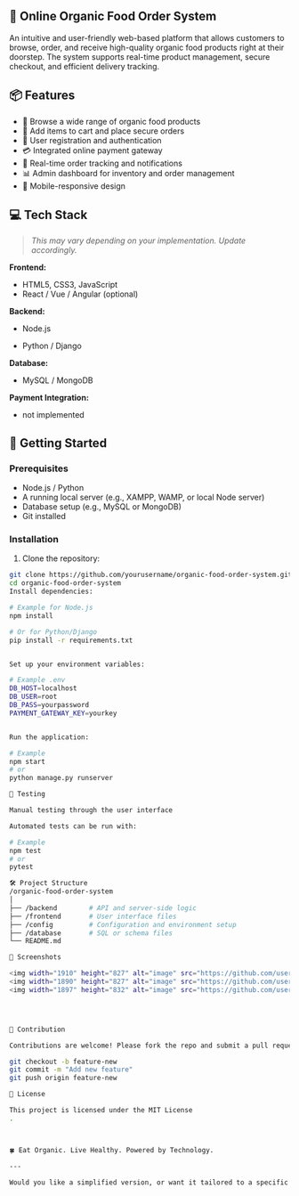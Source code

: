 ## 🌿 Online Organic Food Order System

An intuitive and user-friendly web-based platform that allows customers to browse, order, and receive high-quality organic food products right at their doorstep. The system supports real-time product management, secure checkout, and efficient delivery tracking.

## 📦 Features

- 🥦 Browse a wide range of organic food products
- 🛒 Add items to cart and place secure orders
- 👤 User registration and authentication
- 💳 Integrated online payment gateway
- 📍 Real-time order tracking and notifications
- 📊 Admin dashboard for inventory and order management
- 📱 Mobile-responsive design

## 💻 Tech Stack

> _This may vary depending on your implementation. Update accordingly._

**Frontend:**
- HTML5, CSS3, JavaScript
- React / Vue / Angular (optional)

**Backend:**
- Node.js

- Python / Django


**Database:**
- MySQL /  MongoDB

**Payment Integration:**
- not implemented

## 🚀 Getting Started

### Prerequisites

- Node.js / Python 
- A running local server (e.g., XAMPP, WAMP, or local Node server)
- Database setup (e.g., MySQL or MongoDB)
- Git installed

### Installation

1. Clone the repository:

```bash
git clone https://github.com/yourusername/organic-food-order-system.git
cd organic-food-order-system
Install dependencies:

# Example for Node.js
npm install

# Or for Python/Django
pip install -r requirements.txt


Set up your environment variables:

# Example .env
DB_HOST=localhost
DB_USER=root
DB_PASS=yourpassword
PAYMENT_GATEWAY_KEY=yourkey


Run the application:

# Example
npm start
# or
python manage.py runserver

🧪 Testing

Manual testing through the user interface

Automated tests can be run with:

# Example
npm test
# or
pytest

🛠️ Project Structure
/organic-food-order-system
│
├── /backend        # API and server-side logic
├── /frontend       # User interface files
├── /config         # Configuration and environment setup
├── /database       # SQL or schema files
└── README.md

📸 Screenshots

<img width="1910" height="827" alt="image" src="https://github.com/user-attachments/assets/ceb75e38-f5e0-46ee-a863-99671cbf3e7d" />
<img width="1890" height="827" alt="image" src="https://github.com/user-attachments/assets/a46d3066-604a-4c0b-8099-480d59b84470" />
<img width="1897" height="832" alt="image" src="https://github.com/user-attachments/assets/c973b511-b298-4925-92d4-4992ff2895e8" />




🙌 Contribution

Contributions are welcome! Please fork the repo and submit a pull request.

git checkout -b feature-new
git commit -m "Add new feature"
git push origin feature-new

📄 License

This project is licensed under the MIT License
.



🍀 Eat Organic. Live Healthy. Powered by Technology.

---

Would you like a simplified version, or want it tailored to a specific tech stack (like Django,  etc.)?
